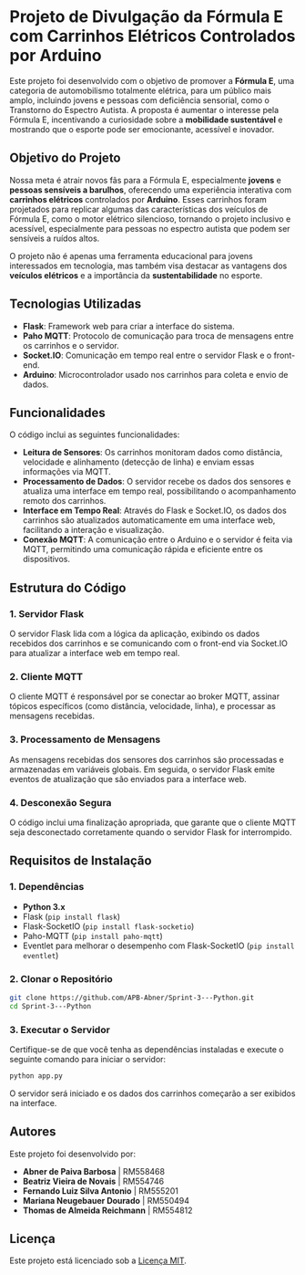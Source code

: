 # Projeto de Divulgação da Fórmula E com Carrinhos Elétricos Controlados por Arduino

Este projeto foi desenvolvido com o objetivo de promover a **Fórmula E**, uma categoria de automobilismo totalmente elétrica, para um público mais amplo, incluindo jovens e pessoas com deficiência sensorial, como o Transtorno do Espectro Autista. A proposta é aumentar o interesse pela Fórmula E, incentivando a curiosidade sobre a **mobilidade sustentável** e mostrando que o esporte pode ser emocionante, acessível e inovador.

## Objetivo do Projeto

Nossa meta é atrair novos fãs para a Fórmula E, especialmente **jovens** e **pessoas sensíveis a barulhos**, oferecendo uma experiência interativa com **carrinhos elétricos** controlados por **Arduino**. Esses carrinhos foram projetados para replicar algumas das características dos veículos de Fórmula E, como o motor elétrico silencioso, tornando o projeto inclusivo e acessível, especialmente para pessoas no espectro autista que podem ser sensíveis a ruídos altos.

O projeto não é apenas uma ferramenta educacional para jovens interessados em tecnologia, mas também visa destacar as vantagens dos **veículos elétricos** e a importância da **sustentabilidade** no esporte.

## Tecnologias Utilizadas

- **Flask**: Framework web para criar a interface do sistema.
- **Paho MQTT**: Protocolo de comunicação para troca de mensagens entre os carrinhos e o servidor.
- **Socket.IO**: Comunicação em tempo real entre o servidor Flask e o front-end.
- **Arduino**: Microcontrolador usado nos carrinhos para coleta e envio de dados.

## Funcionalidades

O código inclui as seguintes funcionalidades:

- **Leitura de Sensores**: Os carrinhos monitoram dados como distância, velocidade e alinhamento (detecção de linha) e enviam essas informações via MQTT.
- **Processamento de Dados**: O servidor recebe os dados dos sensores e atualiza uma interface em tempo real, possibilitando o acompanhamento remoto dos carrinhos.
- **Interface em Tempo Real**: Através do Flask e Socket.IO, os dados dos carrinhos são atualizados automaticamente em uma interface web, facilitando a interação e visualização.
- **Conexão MQTT**: A comunicação entre o Arduino e o servidor é feita via MQTT, permitindo uma comunicação rápida e eficiente entre os dispositivos.

## Estrutura do Código

### 1. **Servidor Flask**

O servidor Flask lida com a lógica da aplicação, exibindo os dados recebidos dos carrinhos e se comunicando com o front-end via Socket.IO para atualizar a interface web em tempo real.

### 2. **Cliente MQTT**

O cliente MQTT é responsável por se conectar ao broker MQTT, assinar tópicos específicos (como distância, velocidade, linha), e processar as mensagens recebidas.

### 3. **Processamento de Mensagens**

As mensagens recebidas dos sensores dos carrinhos são processadas e armazenadas em variáveis globais. Em seguida, o servidor Flask emite eventos de atualização que são enviados para a interface web.

### 4. **Desconexão Segura**

O código inclui uma finalização apropriada, que garante que o cliente MQTT seja desconectado corretamente quando o servidor Flask for interrompido.

## Requisitos de Instalação

### 1. **Dependências**

- **Python 3.x**
- Flask (`pip install flask`)
- Flask-SocketIO (`pip install flask-socketio`)
- Paho-MQTT (`pip install paho-mqtt`)
- Eventlet para melhorar o desempenho com Flask-SocketIO (`pip install eventlet`)

### 2. **Clonar o Repositório**

```bash
git clone https://github.com/APB-Abner/Sprint-3---Python.git
cd Sprint-3---Python
```

### 3. **Executar o Servidor**

Certifique-se de que você tenha as dependências instaladas e execute o seguinte comando para iniciar o servidor:

```bash
python app.py
```

O servidor será iniciado e os dados dos carrinhos começarão a ser exibidos na interface.

## Autores

Este projeto foi desenvolvido por:

- **Abner de Paiva Barbosa** | RM558468
- **Beatriz Vieira de Novais** | RM554746
- **Fernando Luiz Silva Antonio** | RM555201
- **Mariana Neugebauer Dourado** | RM550494
- **Thomas de Almeida Reichmann** | RM554812

## Licença

Este projeto está licenciado sob a [Licença MIT](LICENSE).

